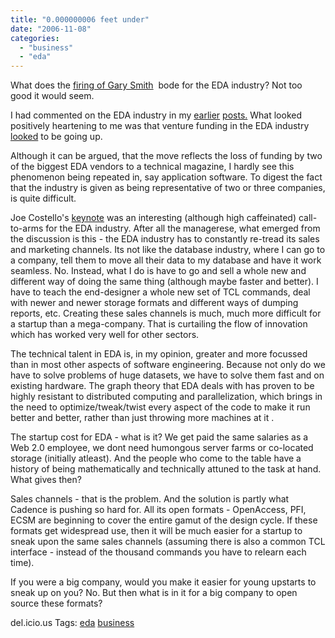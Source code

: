 ```yaml
---
title: "0.000000006 feet under"
date: "2006-11-08"
categories: 
  - "business"
  - "eda"
---
```


What does the [firing of Gary Smith](http://www.deepchip.com/gadfly/gad102506.html)  bode for the EDA industry? Not too good it would seem.

I had commented on the EDA industry in my [earlier](http://sandeep.wordpress.com/2006/04/18/27-of-what/) [posts.](http://sandeep.wordpress.com/2006/04/25/venture-capital-funding-in-semiconductors-going-up/) What looked positively heartening to me was that venture funding in the EDA industry [looked](http://sandeep.wordpress.com/2006/04/25/venture-capital-funding-in-semiconductors-going-up/) to be going up.

Although it can be argued, that the move reflects the loss of funding by two of the biggest EDA vendors to a technical magazine, I hardly see this phenomenon being repeated in, say application software. To digest the fact that the industry is given as being representative of two or three companies, is quite difficult.

Joe Costello's [keynote](http://videos.dac.com/43rd/costello/costello256.wmv) was an interesting (although high caffeinated) call-to-arms for the EDA industry. After all the managerese, what emerged from the discussion is this - the EDA industry has to constantly re-tread its sales and marketing channels. Its not like the database industry, where I can go to a company, tell them to move all their data to my database and have it work seamless. No. Instead, what I do is have to go and sell a whole new and different way of doing the same thing (although maybe faster and better). I have to teach the end-designer a whole new set of TCL commands, deal with newer and newer storage formats and different ways of dumping reports, etc. Creating these sales channels is much, much more difficult for a startup than a mega-company. That is curtailing the flow of innovation which has worked very well for other sectors.

The technical talent in EDA is, in my opinion, greater and more focussed than in most other aspects of software engineering. Because not only do we have to solve problems of huge datasets, we have to solve them fast and on existing hardware. The graph theory that EDA deals with has proven to be highly resistant to distributed computing and parallelization, which brings in the need to optimize/tweak/twist every aspect of the code to make it run better and better, rather than just throwing more machines at it .

The startup cost for EDA - what is it? We get paid the same salaries as a Web 2.0 employee, we dont need humongous server farms or co-located storage (initially atleast). And the people who come to the table have a history of being mathematically and technically attuned to the task at hand. What gives then?

Sales channels - that is the problem. And the solution is partly what Cadence is pushing so hard for. All its open formats - OpenAccess, PFI, ECSM are beginning to cover the entire gamut of the design cycle. If these formats get widespread use, then it will be much easier for a startup to sneak upon the same sales channels (assuming there is also a common TCL interface - instead of the thousand commands you have to relearn each time).

If you were a big company, would you make it easier for young upstarts to sneak up on you? No. But then what is in it for a big company to open source these formats?

del.icio.us Tags: [eda](http://del.icio.us/sss8ue/eda) [business](http://del.icio.us/sss8ue/business)
